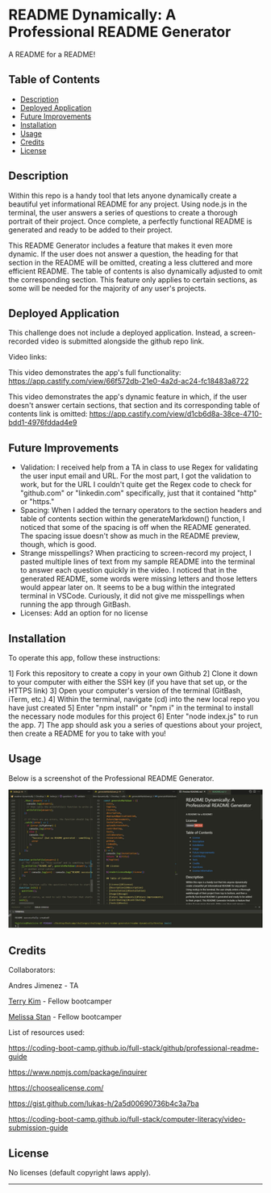 # README Dynamically: A Professional README Generator
A README for a README!

## Table of Contents

- [Description](#description)
- [Deployed Application](#deployed-application)
- [Future Improvements](#future-improvements)
- [Installation](#installation)
- [Usage](#usage)
- [Credits](#credits)
- [License](#license)

## Description

Within this repo is a handy tool that lets anyone dynamically create a beautiful yet informational README for any project. Using node.js in the terminal, the user answers a series of questions to create a thorough portrait of their project. Once complete, a perfectly functional README is generated and ready to be added to their project.

This README Generator includes a feature that makes it even more dynamic. If the user does not answer a question, the heading for that section in the README will be omitted, creating a less cluttered and more efficient README. The table of contents is also dynamically adjusted to omit the corresponding section. This feature only applies to certain sections, as some will be needed for the majority of any user's projects.

## Deployed Application

This challenge does not include a deployed application. Instead, a screen-recorded video is submitted alongside the github repo link.

Video links:

This video demonstrates the app's full functionality: https://app.castify.com/view/66f572db-21e0-4a2d-ac24-fc18483a8722

This video demonstrates the app's dynamic feature in which, if the user doesn't answer certain sections, that section and its corresponding table of contents link is omitted: https://app.castify.com/view/d1cb6d8a-38ce-4710-bdd1-4976fddad4e9

## Future Improvements

 * Validation: I received help from a TA in class to use Regex for validating the user input email and URL. For the most part, I got the validation to work, but for the URL I couldn't quite get the Regex code to check for "github.com" or "linkedin.com" specifically, just that it contained "http" or "https."
 * Spacing: When I added the ternary operators to the section headers and table of contents section within the generateMarkdown() function, I noticed that some of the spacing is off when the README generated. The spacing issue doesn't show as much in the README preview, though, which is good.
 * Strange misspellings? When practicing to screen-record my project, I pasted multiple lines of text from my sample README into the terminal to answer each question quickly in the video. I noticed that in the generated README, some words were missing letters and those letters would appear later on. It seems to be a bug within the integrated terminal in VSCode. Curiously, it did not give me misspellings when running the app through GitBash.
 * Licenses: Add an option for no license

## Installation

To operate this app, follow these instructions:

1] Fork this repository to create a copy in your own Github
2] Clone it down to your computer with either the SSH key (if you have that set up, or the HTTPS link)
3] Open your computer's version of the terminal (GitBash, iTerm, etc.)
4] Within the terminal, navigate (cd) into the new local repo you have just created
5] Enter "npm install" or "npm i" in the terminal to install the necessary node modules for this project
6] Enter "node index.js" to run the app.
7] The app should ask you a series of questions about your project, then create a README for you to take with you!

## Usage

Below is a screenshot of the Professional README Generator.

![Professional README Generator screenshot 1](./Develop/assets/images/Professional_README_Generator_screenshot_1.JPG)

## Credits

Collaborators:

Andres Jimenez - TA

[Terry Kim](https://github.com/TeryKing) - Fellow bootcamper

[Melissa Stan](https://github.com/mstan19) - Fellow bootcamper

List of resources used:

https://coding-boot-camp.github.io/full-stack/github/professional-readme-guide

https://www.npmjs.com/package/inquirer

https://choosealicense.com/

https://gist.github.com/lukas-h/2a5d00690736b4c3a7ba

https://coding-boot-camp.github.io/full-stack/computer-literacy/video-submission-guide

## License

No licenses (default copyright laws apply).

---